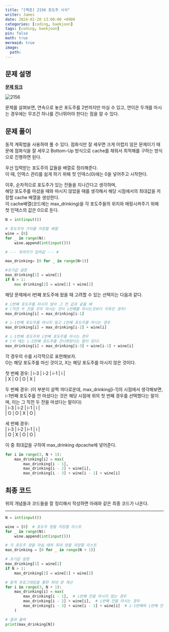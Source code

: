 ```yaml
---
title: "[백준] 2156 포도주 시식"
writer: James
date: 2024-02-20 13:00:00 +0900
categories: [coding, baekjoon]
tags: [coding, baekjoon]
pin: false
math: true
mermaid: true
image:
  path:
---
```


## 문제 설명

<b>[문제 링크](https://www.acmicpc.net/problem/2156)</b>

![2156](https://janam.notion.site/image/https%3A%2F%2Fprod-files-secure.s3.us-west-2.amazonaws.com%2Fd6bf389f-51e5-4356-b4a7-6b4bd35c1d89%2F28f7a4c0-897a-444e-9589-f199eccdad58%2FUntitled.png?table=block&id=1f1078f7-2b5e-491a-af1a-fe9eaf20a315&spaceId=d6bf389f-51e5-4356-b4a7-6b4bd35c1d89&width=2000&userId=&cache=v2)

문제를 살펴보면, 연속으로 놓은 포도주를 2번까지만 마실 수 있고, 연이은 두개를 마시는 경우에는 무조건 하나를 건너뛰어야 한다는 점을 알 수 있다.

## 문제 풀이

동적 계획법을 사용하여 풀 수 있다.
점화식만 잘 세우면 크게 어렵지 않은 문제이기 때문에 점화식을 잘 세우고 Bottom-Up 방식으로 cache를 채워서 최적해를 구하는 방식으로 진행하면 된다.

우선 입력받는 포도주의 값들을 배열로 정리해준다.  
이 때, 인덱스 관리를 쉽게 하기 위해 첫 인덱스(0)에는 0을 넣어주고 시작한다.

이후, 순차적으로 포도주가 있는 잔들을 지나간다고 생각하며,  
해당 포도주를 마셨을 때와 마시지 않았을 때를 생각해서 해당 시점에서의 최대값을 저장할 cache 배열을 생성한다.  
이 cache배열(코드에는 max_drinking)을 각 포도주들의 위치와 매핑시켜주기 위해 첫 인덱스의 값은 0으로 둔다.

```python
N = int(input())

# 포도주의 가치를 저장할 배열
wine = [0]
for _ in range(N):
    wine.append(int(input()))

# --- 위까지가 입력값 --- #

max_drinking= [0 for _ in range(N+1)]

#초기값 설정
max_drinking[1] = wine[1]
if N > 1:
    max drinking[2] = wine[1] + wine[2]
```

해당 문제에서 i번째 포도주에 왔을 때 고려할 수 있는 선택지는 다음과 같다.

```python
# i번째 포도주를 마시지 않아 그 전 값과 같을 때
# (직전 두 잔을 모두 마시는 것이 i번째를 마시는것보다 이득인 경우)
max_drinking[i] = max_drinking[i-1]

# i-1번째 포도주를 마시지 않고 i번째 포도주를 마시는 경우
max_drinking[i] = max_drinking[i-2] + wine[i]

# i-1번째 포도주와 i번째 포도주를 마시는 경우
# (이 때는 i-2번째 포도주를 건너뛰었다는 말이 된다)
max_drinking[i] = max_drinking[i-3] + wine[i-1] + wine[i]
```

각 경우의 수를 시각적으로 표현해보자.  
O는 해당 포도주를 마신 것이고, X는 해당 포도주를 마시지 않은 것이다.

첫 번째 경우:
| i-3 | i-2 | i-1 | i |  
| X | O | O | X |

두 번째 경우:
(이 부분이 살짝 까다로운데, max_drinking[i-1]의 시점에서 생각해보면,  
i-1번째 포도주를 안 마셨다는 것은 해당 시점에 위의 첫 번째 경우를 선택했다는 말이며, 이는 그 직전 두 잔을 마셨다는 말이다)  
| i-3 | i-2 | i-1 | i |  
| O | O | X | O |

세 번째 경우:  
| i-3 | i-2 | i-1 | i |  
| O | X | O | O |

이 중 최대값을 구하여 max_drinking dpcache에 넣어준다.

```python
for i in range(3, N + 1):
    max_drinking[i] = max(
        max_drinking[i - 1],
        max_drinking[i - 2] + wine[i],
        max_drinking[i - 3] + wine[i - 1] + wine[i]
```

## 최종 코드

위의 개념들과 코드들을 잘 정리해서 작성하면 아래와 같은 최종 코드가 나온다.

<hr>

```python
N = int(input())

wine = [0]  # 포도주 양을 저장할 리스트
for _ in range(N):
    wine.append(int(input()))

# 각 포도주 양을 마실 때의 최대 양을 저장할 리스트
max_drinking = [0 for _ in range(N + 1)]

# 초기값 설정
max_drinking[1] = wine[1]
if N > 1:
    max_drinking[2] = wine[1] + wine[2]

# 동적 프로그래밍을 통한 최대 양 계산
for i in range(3, N + 1):
    max_drinking[i] = max(
        max_drinking[i - 1],  # i번째 잔을 마시지 않는 경우
        max_drinking[i - 2] + wine[i],  # i번째 잔을 마시는 경우
        max_drinking[i - 3] + wine[i - 1] + wine[i]  # i-1번째와 i번째 잔을 연속해서 마시는 경우
    )

# 결과 출력
print(max_drinking[N])
```
